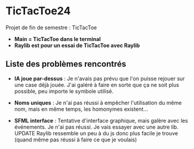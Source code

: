 # TicTacToe24
Projet de fin de semestre : TicTacToe

- **Main = TicTacToe dans le terminal**
- **Raylib est pour un essai de TicTacToe avec Raylib**

## Liste des problèmes rencontrés

- **IA joue par-dessus** : Je n'avais pas prévu que l'on puisse rejouer sur une case déjà jouée. J'ai galéré à faire en sorte que ça ne soit plus possible, peu importe le symbole utilisé.
  
- **Noms uniques** : Je n'ai pas réussi à empêcher l'utilisation du même nom, mais en même temps, les homonymes existent...

- **SFML interface** : Tentative d'interface graphique, mais galère avec les événements. Je n'ai pas réussi. Je vais essayer avec une autre lib. UPDATE Raylib ressemble un peu à du js donc plus facile je trouve (quand même pas réussi à faire ce que je voulais)
